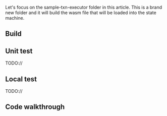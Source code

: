 
Let's focus on the sample-txn-executor folder in this article. This is a brand new folder and it will build the wasm file that will be loaded into the state machine.

## Build


## Unit test
TODO://

## Local test
TODO://

## Code walkthrough







